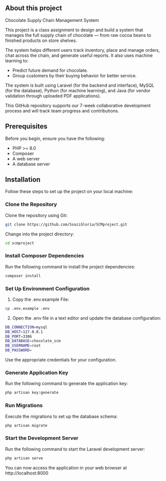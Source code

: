 ## About this project

Chocolate Supply Chain Management System

This project is a class assignment to design and build a system that manages the full supply chain of chocolate — from raw cocoa beans to finished products on store shelves.

The system helps different users track inventory, place and manage orders, chat across the chain, and generate useful reports. It also uses machine learning to:
- Predict future demand for chocolate.
- Group customers by their buying behavior for better service.

The system is built using Laravel (for the backend and interface), MySQL (for the database), Python (for machine learning), and Java (for vendor validation through uploaded PDF applications).

This GitHub repository supports our 7-week collaborative development process and will track team progress and contributions.

## Prerequisites

Before you begin, ensure you have the following:

-  PHP >= 8.0
-  Composer
-  A web server
-  A database server

## Installation

Follow these steps to set up the project on your local machine:

### Clone the Repository

Clone the repository using Git:

```bash
git clone https://github.com/SsoziGloria/SCMproject.git
```

Change into the project directory:
```bash
cd scmproject
```

### Install Composer Dependencies
Run the following command to install the project dependencies:
```bash
composer install
```

### Set Up Environment Configuration
1.	Copy the ⁠.env.example File:
```bash
cp .env.example .env
```
2. Open the ⁠.env file in a text editor and update the database configuration:
```bash
DB_CONNECTION=mysql
DB_HOST=127.0.0.1
DB_PORT=3306
DB_DATABASE=chocolate_scm
DB_USERNAME=root
DB_PASSWORD=
```
Use the appropriate credentials for your configuration.

### Generate Application Key
Run the following command to generate the application key:
```bash
php artisan key:generate
```

### Run Migrations
Execute the migrations to set up the database schema:
```bash
php artisan migrate
```

### Start the Development Server
Run the following command to start the Laravel development server:
```bash
php artisan serve
```
You can now access the application in your web browser at ⁠http://localhost:8000
